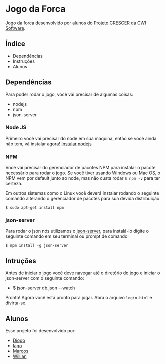 # Jogo da Forca

Jogo da forca desenvolvido por alunos do [Projeto CRESCER](http://www.cwi.com.br/Empresa/Crescer) da [CWI Software](http://www.cwi.com.br).

## Índice

* Dependências
* Instruções
* Alunos

## Dependências

Para poder rodar o jogo, você vai precisar de algumas coisas: 

* nodejs
* npm
* json-server

### Node JS

Primeiro você vai precisar do node em sua máquina, então se você ainda não tem, vá instalar agora! [Instalar nodejs](https://nodejs.org/en/)

### NPM

Você vai precisar do gerenciador de pacotes NPM para instalar o pacote necessário para rodar o jogo. Se você tiver usando Windows ou Mac OS, o NPM vem por default junto ao node, mas não custa rodar ``` $ npm -v ``` para ter certeza.

Em outros sistemas como o Linux você deverá instalar rodando o seguinte comando alterando o gerenciador de pacotes para sua devida distribuição:

``` $ sudo apt-get install npm ```

### json-server

Para rodar o json nós utilizamos o [json-server](https://github.com/typicode/json-server), para instalá-lo digite o seguinte comando em seu terminal ou prompt de comando: 

``` $ npm install -g json-server ```

## Intruções

Antes de iniciar o jogo você deve navegar até o diretório do jogo e iniciar o json-server com o seguinte comando:

* $ json-server db.json --watch

Pronto! Agora você está pronto para jogar. Abra o arquivo ``` login.html ``` e divirta-se.

## Alunos

Esse projeto foi desenvolvido por: 

* [Diogo](https://github.com/dodireis)
* [Iago](https://github.com/iagodahlem)
* [Marcos](https://github.com/marcoskoch)
* [Willian](https://github.com/WillianWerlang)